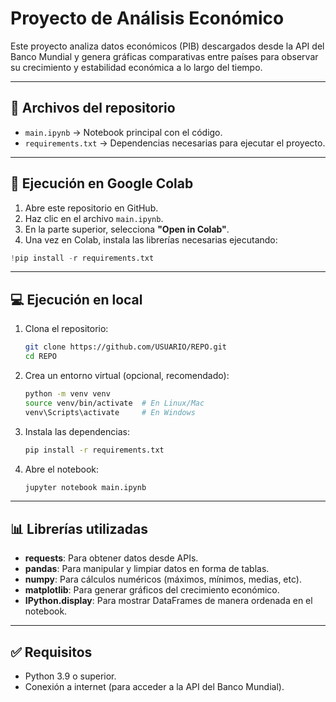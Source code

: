 # Proyecto de Análisis Económico

Este proyecto analiza datos económicos (PIB) descargados desde la API del Banco Mundial y genera gráficas comparativas entre países para observar su crecimiento y estabilidad económica a lo largo del tiempo.

---

## 📂 Archivos del repositorio
- `main.ipynb` → Notebook principal con el código.
- `requirements.txt` → Dependencias necesarias para ejecutar el proyecto.

---

## 🚀 Ejecución en Google Colab
1. Abre este repositorio en GitHub.
2. Haz clic en el archivo `main.ipynb`.
3. En la parte superior, selecciona **"Open in Colab"**.
4. Una vez en Colab, instala las librerías necesarias ejecutando:

```python
!pip install -r requirements.txt
```

---

## 💻 Ejecución en local
1. Clona el repositorio:
   ```bash
   git clone https://github.com/USUARIO/REPO.git
   cd REPO
   ```
2. Crea un entorno virtual (opcional, recomendado):
   ```bash
   python -m venv venv
   source venv/bin/activate  # En Linux/Mac
   venv\Scripts\activate     # En Windows
   ```
3. Instala las dependencias:
   ```bash
   pip install -r requirements.txt
   ```
4. Abre el notebook:
   ```bash
   jupyter notebook main.ipynb
   ```

---

## 📊 Librerías utilizadas
- **requests**: Para obtener datos desde APIs.
- **pandas**: Para manipular y limpiar datos en forma de tablas.
- **numpy**: Para cálculos numéricos (máximos, mínimos, medias, etc).
- **matplotlib**: Para generar gráficos del crecimiento económico.
- **IPython.display**: Para mostrar DataFrames de manera ordenada en el notebook.

---

## ✅ Requisitos
- Python 3.9 o superior.
- Conexión a internet (para acceder a la API del Banco Mundial).
